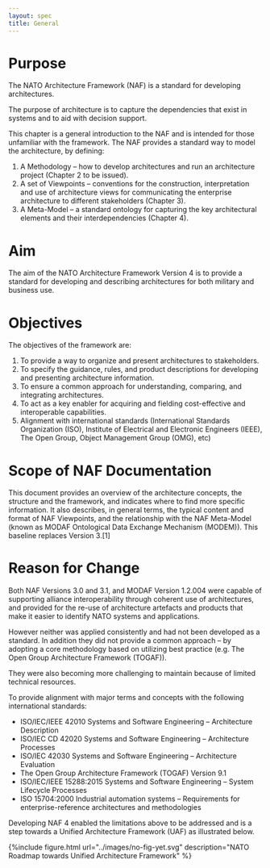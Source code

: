 ```yaml
---
layout: spec
title: General
---
```


# Purpose

The NATO Architecture Framework (NAF) is a standard for developing architectures.

The purpose of architecture is to capture the dependencies that exist in systems and to aid with decision support.

This chapter is a general introduction to the NAF and is intended for those unfamiliar with the framework. The NAF provides a standard way to model the architecture, by defining:


1. A Methodology – how to develop architectures and run an architecture project
   (Chapter 2 to be issued).
2. A set of Viewpoints – conventions for the construction, interpretation and
   use of architecture views for communicating the enterprise architecture to
   different stakeholders (Chapter 3).
3. A Meta-Model – a standard ontology for capturing the key architectural
   elements and their  interdependencies (Chapter 4).

# Aim

The aim of the NATO Architecture Framework Version 4 is to provide a standard for developing and describing architectures for both military and business use.

# Objectives

The objectives of the framework are:

1. To provide a way to organize and present architectures to stakeholders.
2. To specify the guidance, rules, and product descriptions for developing and presenting architecture information.
3. To ensure a common approach for understanding, comparing, and integrating architectures.
4. To act as a key enabler for acquiring and fielding cost-effective and interoperable capabilities.
5. Alignment with international standards (International Standards Organization (ISO), Institute of Electrical and
  Electronic Engineers (IEEE), The Open Group, Object Management Group (OMG), etc)

# Scope of NAF Documentation

This document provides an overview of the architecture concepts, the structure
and the framework, and indicates where to find more specific information. It
also describes, in general terms, the typical content and format of NAF
Viewpoints, and the relationship with the NAF Meta-Model (known as MODAF
Ontological Data Exchange Mechanism (MODEM)). This baseline replaces Version
3.[1]

# Reason for Change

Both NAF Versions 3.0 and 3.1, and MODAF Version 1.2.004 were capable of
supporting alliance interoperability through coherent use of architectures, and
provided for the re-use of architecture artefacts and products that make it
easier to identify NATO systems and applications.

However neither was applied consistently and had not been developed as a
standard. In addition they did not provide a common approach – by adopting a
core methodology based on utilizing best practice (e.g. The Open Group
Architecture Framework (TOGAF)).

They were also becoming more challenging to maintain because of limited technical resources.

To provide alignment with major terms and concepts with the following international standards:

* ISO/IEC/IEEE 42010 Systems and Software Engineering – Architecture Description
* ISO/IEC CD 42020 Systems and Software Engineering – Architecture Processes
* ISO/IEC 42030 Systems and Software Engineering – Architecture Evaluation
* The Open Group Architecture Framework (TOGAF) Version 9.1
* ISO/IEC/IEEE 15288:2015 Systems and Software Engineering – System Lifecycle Processes
* ISO 15704:2000 Industrial automation systems – Requirements for enterprise-reference architectures and methodologies

Developing NAF 4 enabled the limitations above to be addressed and is a step
towards a Unified Architecture Framework (UAF) as illustrated below.

{%include figure.html url="../images/no-fig-yet.svg" description="NATO Roadmap towards Unified Architecture Framework" %}
